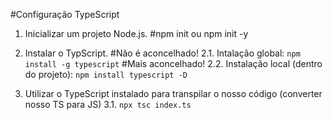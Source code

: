 #Configuração TypeScript

1. Inicializar um projeto Node.js.
#npm init ou npm init -y

2. Instalar o TypScript.
    #Não é aconcelhado!
    2.1. Intalação global: `npm install -g typescript`
    #Mais aconcelhado!
    2.2. Instalação local (dentro do projeto): `npm install typescript -D`

3. Utilizar o TypeScript instalado para transpilar o nosso código (converter nosso TS para JS)
    3.1. `npx tsc index.ts`